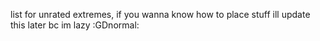 list for unrated extremes, if you wanna know how to place stuff ill update this later bc im lazy :GDnormal:
